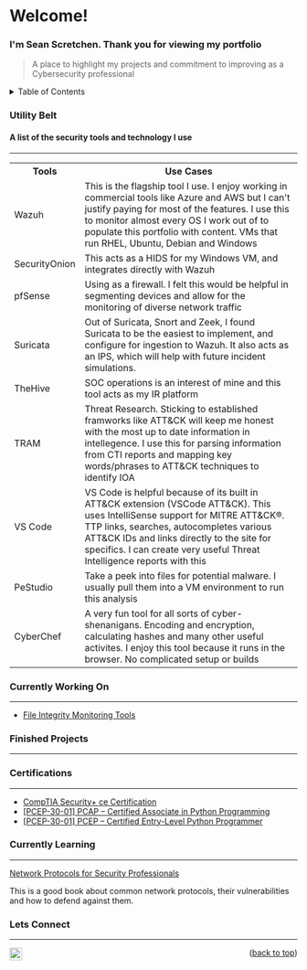 <a name="readme-top"></a>
<h1>Welcome!</h1>
<h3>I'm Sean Scretchen. Thank you for viewing my portfolio</h3>

> A place to highlight my projects and commitment to improving as a Cybersecurity professional

<!-- TABLE OF CONTENTS -->
<details>
  <summary>Table of Contents</summary>
  <ol>
    <li><a href="#utility-belt">Utility Belt</a></li>
    <li><a href="#currently-working-on">Currently Working On</a></li>
    <li><a href="#finished-projects">Finished Projects</a></li>
    <li><a href="#certifications">Certifications</a></li>
    <li><a href="#currently-learning">Currently Learning</a></li>
    <li><a href="#lets-connect">Lets Connect</a></li>
</ol>
</details>
<!-- END TABLE OF CONTENTS -->

### Utility Belt
#### A list of the security tools and technology I use

---

<table class="ws-table-all">
  <tbody><tr>
    <th>Tools</th>
    <th>Use Cases</th>
  </tr>
  <tr>
    <td>Wazuh</td>
    <td>This is the flagship tool I use. I enjoy working in commercial tools like Azure and AWS but I can't justify paying for most of the features. I use this to monitor almost every OS I work out of to populate this portfolio with content. VMs that run RHEL, Ubuntu, Debian and Windows</td>
  </tr>
  <tr>
    <td>SecurityOnion</td>
    <td>This acts as a HIDS for my Windows VM, and integrates directly with Wazuh</td>
  </tr>
  <tr>
    <td>pfSense</td>
    <td>Using as a firewall. I felt this would be helpful in segmenting devices and allow for the monitoring of diverse network traffic</td>
  </tr>    
  <tr>
    <td>Suricata</td>
    <td>Out of Suricata, Snort and Zeek, I found Suricata to be the easiest to implement, and configure for ingestion to Wazuh. It also acts as an IPS, which will help with future incident simulations.</td>
  </tr>    
  <tr>
    <td>TheHive</td>
    <td>SOC operations is an interest of mine and this tool acts as my IR platform</td>
  </tr>
  <tr>
    <td>TRAM</td>
    <td>Threat Research. Sticking to established framworks like ATT&CK will keep me honest with the most up to date information in intellegence. I use this for parsing information from CTI reports and mapping key words/phrases to ATT&CK techniques to identify IOA</td>
  </tr>
  <tr>
    <td>VS Code</td>
    <td>VS Code is helpful because of its built in ATT&CK extension (VSCode ATT&CK). This uses IntelliSense support for MITRE ATT&CK®. TTP links, searches, autocompletes various ATT&CK IDs and links directly to the site for specifics. I can create very useful Threat Intelligence reports with this</td>
  </tr>
  <tr>
    <td>PeStudio</td>
    <td>Take a peek into files for potential malware. I usually pull them into a VM environment to run this analysis</td>
  </tr>
  <tr>
    <td>CyberChef</td>
    <td>A very fun tool for all sorts of cyber-shenanigans. Encoding and encryption, calculating hashes and many other useful activites. I enjoy this tool because it runs in the browser. No complicated setup or builds</td>
  </tr>  
</tbody></table>

### Currently Working On

---

- <a href="https://github.com/sscretchen/fimsuite">File Integrity Monitoring Tools</a>


### Finished Projects

---

### Certifications

---

<ul>
  <li><a href="https://www.credly.com/badges/455482b7-7bc8-438f-8775-69ce333caf83/public_url" target="_blank">CompTIA Security+ ce Certification</li>
  <li><a href="https://www.credly.com/badges/c67cc8d6-0dae-4ec5-ba8b-2443fea4172a/public_url" target="_blank">[PCEP-30-01] PCAP – Certified Associate in Python Programming</a>
</li>
  <li><a href="https://www.credly.com/badges/b828cd8d-5311-496d-b609-2e0d4a461bc0/public_url" target="_blank">[PCEP-30-01] PCEP – Certified Entry-Level Python Programmer</a>
</li>
</ul>


### Currently Learning

---

<a href="https://www.packtpub.com/product/network-protocols-for-security-professionals/9781789953480" target="_blank">Network Protocols for Security Professionals
</a>
<p>This is a good book about common network protocols, their vulnerabilities and how to defend against them.</p>

### Lets Connect

---

[<img align="left" alt="SeanScretchen | LinkedIn" width="22px" src="https://cdn.jsdelivr.net/npm/simple-icons@v3/icons/linkedin.svg" />][linkedin]

[linkedin]: https://www.linkedin.com/in/sean-scretchen
<p align="right">(<a href="#readme-top">back to top</a>)</p>


